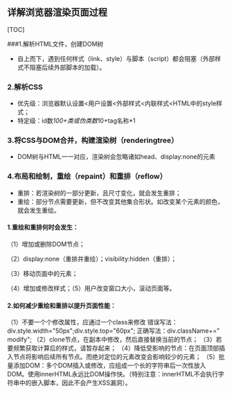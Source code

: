 ## 详解浏览器渲染页面过程

[TOC]

###1.解析HTML文件，创建DOM树

- 自上而下，遇到任何样式（link、style）与脚本（script）都会阻塞（外部样式不阻塞后续外部脚本的加载）。

### 2.解析CSS

- 优先级：浏览器默认设置<用户设置<外部样式<内联样式<HTML中的style样式；
- 特定级：id数*100+类或伪类数*10+tag名称*1

### 3.将CSS与DOM合并，构建渲染树（renderingtree）

- DOM树与HTML一一对应，渲染树会忽略诸如head、display:none的元素

### 4.布局和绘制，重绘（repaint）和重排（reflow）

- 重排：若渲染树的一部分更新，且尺寸变化，就会发生重排；
- 重绘：部分节点需要更新，但不改变其他集合形状。如改变某个元素的颜色，就会发生重绘。

#### 1.重绘和重排何时会发生：

（1）增加或删除DOM节点；

（2）display:none（重排并重绘）；visibility:hidden（重排）；

（3）移动页面中的元素；

（4）增加或修改样式；（5）用户改变窗口大小，滚动页面等。

#### 2.如何减少重绘和重排以提升页面性能：

（1）不要一个个修改属性，应通过一个class来修改
错误写法：div.style.width="50px";div.style.top="60px";
正确写法：div.className+=" modify";
（2）clone节点，在副本中修改，然后直接替换当前的节点；
（3）若要频繁获取计算后的样式，请暂存起来；
（4）降低受影响的节点：在页面顶部插入节点将影响后续所有节点。而绝对定位的元素改变会影响较少的元素；
（5）批量添加DOM：多个DOM插入或修改，应组成一个长的字符串后一次性放入DOM。使用innerHTML永远比DOM操作快。（特别注意：innerHTML不会执行字符串中的嵌入脚本，因此不会产生XSS漏洞）。